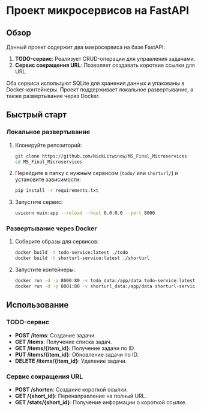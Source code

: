 
# Проект микросервисов на FastAPI

## Обзор
Данный проект содержит два микросервиса на базе FastAPI:
1. **TODO-сервис**: Реализует CRUD-операции для управления задачами.
2. **Сервис сокращения URL**: Позволяет создавать короткие ссылки для URL.

Оба сервиса используют SQLite для хранения данных и упакованы в Docker-контейнеры. Проект поддерживает локальное развертывание, а также развертывание через Docker.

## Быстрый старт
### Локальное развертывание
1. Клонируйте репозиторий:
   ```bash
   git clone https://github.com/NickLitwinow/MS_Final_Microservices
   cd MS_Final_Microservices
   ```
2. Перейдите в папку с нужным сервисом (`todo/` или `shorturl/`) и установите зависимости:
   ```bash
   pip install -r requirements.txt
   ```
3. Запустите сервис:
   ```bash
   uvicorn main:app --reload --host 0.0.0.0 --port 8000
   ```

### Развертывание через Docker
1. Соберите образы для сервисов:
   ```bash
   docker build -t todo-service:latest ./todo
   docker build -t shorturl-service:latest ./shorturl
   ```
2. Запустите контейнеры:
   ```bash
   docker run -d -p 8000:80 -v todo_data:/app/data todo-service:latest
   docker run -d -p 8001:80 -v shorturl_data:/app/data shorturl-service:latest
   ```

## Использование
### TODO-сервис
- **POST /items**: Создание задачи.
- **GET /items**: Получение списка задач.
- **GET /items/{item_id}**: Получение задачи по ID.
- **PUT /items/{item_id}**: Обновление задачи по ID.
- **DELETE /items/{item_id}**: Удаление задачи.

### Сервис сокращения URL
- **POST /shorten**: Создание короткой ссылки.
- **GET /{short_id}**: Перенаправление на полный URL.
- **GET /stats/{short_id}**: Получение информации о короткой ссылке.
